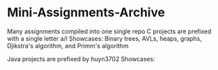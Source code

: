 # Mini-Assignments-Archive

Many assignments compiled into one single repo
C projects are prefixed with a single letter a/l
Showcases: Binary trees, AVLs, heaps, graphs, Djikstra's algorithm, and Primm's algorithm

Java projects are prefixed by huyn3702
Showcases: 
